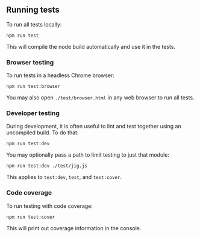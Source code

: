 ## Running tests

To run all tests locally:

    npm run test

This will compile the node build automatically and use it in the tests.

### Browser testing

To run tests in a headless Chrome browser:

    npm run test:browser

You may also open `./test/browser.html` in any web browser to run all tests.

### Developer testing

During development, it is often useful to lint and test together using an uncompiled build. To do that:

    npm run test:dev

You may optionally pass a path to limit testing to just that module:

    npm run test:dev ./test/jig.js

This applies to `test:dev`, `test`, and `test:cover`.

### Code coverage

To run testing with code coverage:

    npm run test:cover

This will print out coverage information in the console.